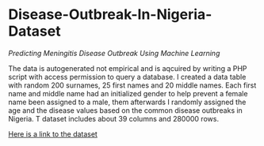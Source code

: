 # Disease-Outbreak-In-Nigeria-Dataset #
*Predicting Meningitis Disease Outbreak Using Machine Learning*

The data is autogenerated not empirical and is aqcuired by writing a PHP script with access permission to query a database. I created a data table with random 200 surnames, 25 first names and 20 middle names. Each first name and middle name had an initialized gender to help prevent a female name been assigned to a male, them afterwards I randomly assigned the age and the disease values based on the common disease outbreaks in Nigeria. T dataset includes about 39 columns and 280000 rows.

[Here is a link to the dataset](https://https://www.kaggle.com/ramprasad273/predicting-food-delivery-time)
